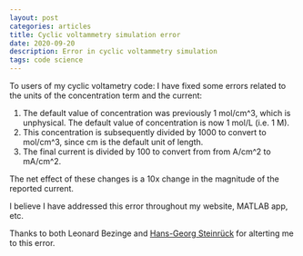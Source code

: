 ```yaml
---
layout: post
categories: articles
title: Cyclic voltammetry simulation error
date: 2020-09-20
description: Error in cyclic voltammetry simulation
tags: code science
---
```


To users of my cyclic voltametry code: I have fixed some errors related to
the units of the concentration term and the current:

1. The default value of concentration was previously 1 mol/cm^3, which is unphysical.
The default value of concentration is now 1 mol/L (i.e. 1 M).
2. This concentration is subsequently divided by 1000 to convert to mol/cm^3,
since cm is the default unit of length.
3. The final current is divided by 100 to convert from from A/cm^2 to mA/cm^2.

The net effect of these changes is a 10x change in the magnitude of the reported current.

I believe I have addressed this error throughout my website, MATLAB app, etc.

Thanks to both Leonard Bezinge and
[Hans-Georg Steinrück](https://chemie.uni-paderborn.de/en/steinrueck)
for alterting me to this error.
